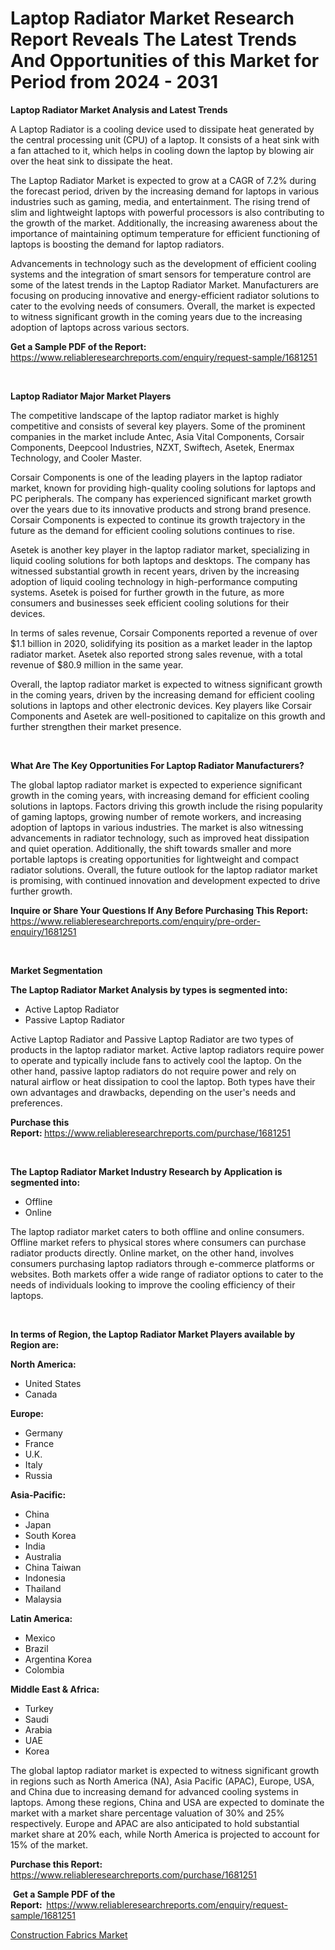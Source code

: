 <p><h1>Laptop Radiator Market Research Report Reveals The Latest Trends And Opportunities of this Market for Period from 2024 - 2031</h1></p><p><strong>Laptop Radiator Market Analysis and Latest Trends</strong></p>
<p><p>A Laptop Radiator is a cooling device used to dissipate heat generated by the central processing unit (CPU) of a laptop. It consists of a heat sink with a fan attached to it, which helps in cooling down the laptop by blowing air over the heat sink to dissipate the heat.</p><p>The Laptop Radiator Market is expected to grow at a CAGR of 7.2% during the forecast period, driven by the increasing demand for laptops in various industries such as gaming, media, and entertainment. The rising trend of slim and lightweight laptops with powerful processors is also contributing to the growth of the market. Additionally, the increasing awareness about the importance of maintaining optimum temperature for efficient functioning of laptops is boosting the demand for laptop radiators.</p><p>Advancements in technology such as the development of efficient cooling systems and the integration of smart sensors for temperature control are some of the latest trends in the Laptop Radiator Market. Manufacturers are focusing on producing innovative and energy-efficient radiator solutions to cater to the evolving needs of consumers. Overall, the market is expected to witness significant growth in the coming years due to the increasing adoption of laptops across various sectors.</p></p>
<p><strong>Get a Sample PDF of the Report:&nbsp;</strong> <a href="https://www.reliableresearchreports.com/enquiry/request-sample/1681251">https://www.reliableresearchreports.com/enquiry/request-sample/1681251</a></p>
<p>&nbsp;</p>
<p><strong>Laptop Radiator Major Market Players</strong></p>
<p><p>The competitive landscape of the laptop radiator market is highly competitive and consists of several key players. Some of the prominent companies in the market include Antec, Asia Vital Components, Corsair Components, Deepcool Industries, NZXT, Swiftech, Asetek, Enermax Technology, and Cooler Master.</p><p>Corsair Components is one of the leading players in the laptop radiator market, known for providing high-quality cooling solutions for laptops and PC peripherals. The company has experienced significant market growth over the years due to its innovative products and strong brand presence. Corsair Components is expected to continue its growth trajectory in the future as the demand for efficient cooling solutions continues to rise.</p><p>Asetek is another key player in the laptop radiator market, specializing in liquid cooling solutions for both laptops and desktops. The company has witnessed substantial growth in recent years, driven by the increasing adoption of liquid cooling technology in high-performance computing systems. Asetek is poised for further growth in the future, as more consumers and businesses seek efficient cooling solutions for their devices.</p><p>In terms of sales revenue, Corsair Components reported a revenue of over $1.1 billion in 2020, solidifying its position as a market leader in the laptop radiator market. Asetek also reported strong sales revenue, with a total revenue of $80.9 million in the same year.</p><p>Overall, the laptop radiator market is expected to witness significant growth in the coming years, driven by the increasing demand for efficient cooling solutions in laptops and other electronic devices. Key players like Corsair Components and Asetek are well-positioned to capitalize on this growth and further strengthen their market presence.</p></p>
<p>&nbsp;</p>
<p><strong>What Are The Key Opportunities For Laptop Radiator Manufacturers?</strong></p>
<p><p>The global laptop radiator market is expected to experience significant growth in the coming years, with increasing demand for efficient cooling solutions in laptops. Factors driving this growth include the rising popularity of gaming laptops, growing number of remote workers, and increasing adoption of laptops in various industries. The market is also witnessing advancements in radiator technology, such as improved heat dissipation and quiet operation. Additionally, the shift towards smaller and more portable laptops is creating opportunities for lightweight and compact radiator solutions. Overall, the future outlook for the laptop radiator market is promising, with continued innovation and development expected to drive further growth.</p></p>
<p><strong>Inquire or Share Your Questions If Any Before Purchasing This Report:</strong> <a href="https://www.reliableresearchreports.com/enquiry/pre-order-enquiry/1681251">https://www.reliableresearchreports.com/enquiry/pre-order-enquiry/1681251</a></p>
<p>&nbsp;</p>
<p><strong>Market Segmentation</strong></p>
<p><strong>The Laptop Radiator Market Analysis by types is segmented into:</strong></p>
<p><ul><li>Active Laptop Radiator</li><li>Passive Laptop Radiator</li></ul></p>
<p><p>Active Laptop Radiator and Passive Laptop Radiator are two types of products in the laptop radiator market. Active laptop radiators require power to operate and typically include fans to actively cool the laptop. On the other hand, passive laptop radiators do not require power and rely on natural airflow or heat dissipation to cool the laptop. Both types have their own advantages and drawbacks, depending on the user's needs and preferences.</p></p>
<p><strong>Purchase this Report:&nbsp;</strong><a href="https://www.reliableresearchreports.com/purchase/1681251">https://www.reliableresearchreports.com/purchase/1681251</a></p>
<p>&nbsp;</p>
<p><strong>The Laptop Radiator Market Industry Research by Application is segmented into:</strong></p>
<p><ul><li>Offline</li><li>Online</li></ul></p>
<p><p>The laptop radiator market caters to both offline and online consumers. Offline market refers to physical stores where consumers can purchase radiator products directly. Online market, on the other hand, involves consumers purchasing laptop radiators through e-commerce platforms or websites. Both markets offer a wide range of radiator options to cater to the needs of individuals looking to improve the cooling efficiency of their laptops.</p></p>
<p>&nbsp;</p>
<p><strong>In terms of Region, the Laptop Radiator Market Players available by Region are:</strong></p>
<p>
    <p> <strong> North America: </strong>
        <ul>
            <li>United States</li>
            <li>Canada</li>
        </ul>
        </p> 
    <p> <strong> Europe: </strong>
        <ul>
            <li>Germany</li>
            <li>France</li>
            <li>U.K.</li>
            <li>Italy</li>
            <li>Russia</li>
        </ul>
        </p> 
    <p> <strong> Asia-Pacific: </strong>
        <ul>
            <li>China</li>
            <li>Japan</li>
            <li>South Korea</li>
            <li>India</li>
            <li>Australia</li>
            <li>China Taiwan</li>
            <li>Indonesia</li>
            <li>Thailand</li>
            <li>Malaysia</li>
        </ul>
        </p> 
    <p> <strong> Latin America: </strong>
        <ul>
            <li>Mexico</li>
            <li>Brazil</li>
            <li>Argentina Korea</li>
            <li>Colombia</li>
        </ul>
        </p> 
    <p> <strong> Middle East & Africa: </strong>
        <ul>
            <li>Turkey</li>
            <li>Saudi</li>
            <li>Arabia</li>
            <li>UAE</li>
            <li>Korea</li>
        </ul>
    </p>
    </p>
<p><p>The global laptop radiator market is expected to witness significant growth in regions such as North America (NA), Asia Pacific (APAC), Europe, USA, and China due to increasing demand for advanced cooling systems in laptops. Among these regions, China and USA are expected to dominate the market with a market share percentage valuation of 30% and 25% respectively. Europe and APAC are also anticipated to hold substantial market share at 20% each, while North America is projected to account for 15% of the market.</p></p>
<p><strong>Purchase this Report: </strong><a href="https://www.reliableresearchreports.com/purchase/1681251">https://www.reliableresearchreports.com/purchase/1681251</a></p>
<p>&nbsp;<strong>Get a Sample PDF of the Report:&nbsp;&nbsp;</strong><a href="https://www.reliableresearchreports.com/enquiry/request-sample/1681251">https://www.reliableresearchreports.com/enquiry/request-sample/1681251</a></p>
<p><strong></strong></p>
<p><p><a href="https://woozy-pyroraptor-a1f.notion.site/Construction-Fabrics-Market-Furnish-Information-about-Market-Size-Market-Share-Market-Dynamics-an-fab453437ef641da93c8cec20e5c6d3d">Construction Fabrics Market</a></p></p>